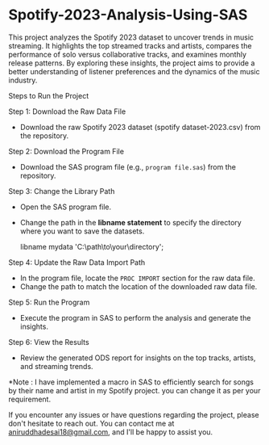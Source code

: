 # Spotify-2023-Analysis-Using-SAS

This project analyzes the Spotify 2023 dataset to uncover trends in music streaming. It highlights the top streamed tracks and artists, compares the performance of solo versus collaborative tracks, and examines monthly release patterns. By exploring these insights, the project aims to provide a better understanding of listener preferences and the dynamics of the music industry.

Steps to Run the Project

Step 1: Download the Raw Data File
- Download the raw Spotify 2023 dataset (spotify dataset-2023.csv) from the repository.

Step 2: Download the Program File
- Download the SAS program file (e.g., `program file.sas`) from the repository.

Step 3: Change the Library Path
- Open the SAS program file.
- Change the path in the **libname statement** to specify the directory where you want to save the datasets.

  libname mydata 'C:\path\to\your\directory';
  

Step 4: Update the Raw Data Import Path
- In the program file, locate the `PROC IMPORT` section for the raw data file.
- Change the path to match the location of the downloaded raw data file.


Step 5: Run the Program
- Execute the program in SAS to perform the analysis and generate the insights.

Step 6: View the Results
- Review the generated ODS report for insights on the top tracks, artists, and streaming trends.


*Note : 
  I have implemented a macro in SAS to efficiently search for songs by their name and artist in my Spotify project.
  you can change it as per your requirement.


If you encounter any issues or have questions regarding the project, please don't hesitate to reach out. You can contact me at aniruddhadesai18@gmail.com, and I'll be happy to assist you.  

  
